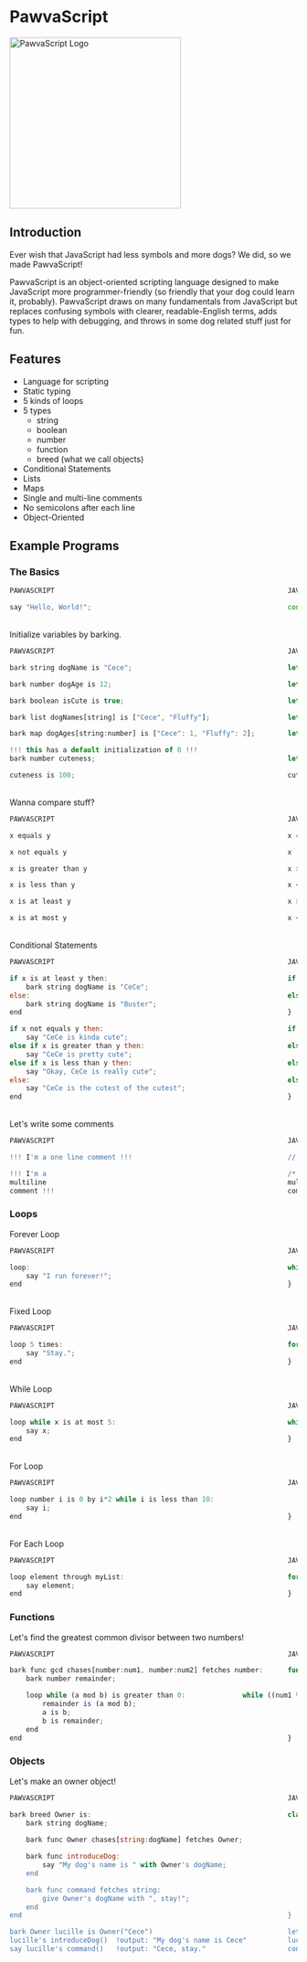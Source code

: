 # PawvaScript

<img alt='PawvaScript Logo' src='assets/pawvascript.png' width='300px'/>

## Introduction
Ever wish that JavaScript had less symbols and more dogs? We did, so we made PawvaScript!

PawvaScript is an object-oriented scripting language designed to make JavaScript more programmer-friendly (so friendly that your dog could learn it, probably). PawvaScript draws on many fundamentals from JavaScript but replaces confusing symbols with clearer, readable-English terms, adds types to help with debugging, and throws in some dog related stuff just for fun.

## Features
* Language for scripting
* Static typing
* 5 kinds of loops
* 5 types
    * string
    * boolean
    * number
    * function
    * breed (what we call objects)
* Conditional Statements
* Lists
* Maps
* Single and multi-line comments
* No semicolons after each line
* Object-Oriented 


## Example Programs

### The Basics

```JavaScript
PAWVASCRIPT                                                         JAVASCRIPT

say "Hello, World!";                                                console.log("Hello, World!")
```

<br>Initialize variables by barking.
```JavaScript
PAWVASCRIPT                                                         JAVASCRIPT

bark string dogName is "Cece";                                      let dogName = "Cece";

bark number dogAge is 12;                                           let dogAge = 12;

bark boolean isCute is true;                                        let isCute = true;

bark list dogNames[string] is ["Cece", "Fluffy"];                   let dogNames = ["Cece", "Fluffy"]

bark map dogAges[string:number] is ["Cece": 1, "Fluffy": 2];        let dogAges = {"Cece": 1, "Fluffy": 2} 

!!! this has a default initialization of 0 !!! 
bark number cuteness;                                               let cuteness; 

cuteness is 100;                                                    cuteness = 100;
```

<br>Wanna compare stuff?
```JavaScript
PAWVASCRIPT                                                         JAVASCRIPT

x equals y                                                          x === y

x not equals y                                                      x !== y

x is greater than y                                                 x > y

x is less than y                                                    x < y

x is at least y                                                     x >= y

x is at most y                                                      x <= y  
```

<br>Conditional Statements
```JavaScript
PAWVASCRIPT                                                         JAVASCRIPT

if x is at least y then:                                            if (x <= y) {
    bark string dogName is "CeCe";                                      let dogName = "CeCe";
else:                                                               else {
    bark string dogName is "Buster";                                    let dogName = "Buster";
end                                                                 }  

if x not equals y then:                                             if (x !== y) {
    say "CeCe is kinda cute";                                           console.log("CeCe is kinda cute");
else if x is greater than y then:                                   else if (x > y) {
    say "CeCe is pretty cute";                                          console.log("CeCe is pretty cute");
else if x is less than y then:                                      else if (x < y) {
    say "Okay, CeCe is really cute";                                    console.log("Okay, CeCe is really cute");
else:                                                               else {
    say "CeCe is the cutest of the cutest";                             console.log("CeCe is the cutest of the cutest");
end                                                                 }
```

<br>Let's write some comments
```JavaScript
PAWVASCRIPT                                                         JAVASCRIPT

!!! I'm a one line comment !!!                                      // I'm a comment

!!! I'm a                                                           /* I'm a                                        
multiline                                                           multiline
comment !!!                                                         comment */
```

### Loops

Forever Loop
```JavaScript
PAWVASCRIPT                                                         JAVASCRIPT

loop:                                                               while (true) {
    say "I run forever!";                                      	        console.log("I run forever!")
end                                                                 }
```

<br>Fixed Loop
```JavaScript
PAWVASCRIPT                                                         JAVASCRIPT

loop 5 times:                                                       for (let i = 0; i < 4; i++) {
    say "Stay.";                                              	        console.log("Stay.")
end                                                                 }
```

<br>While Loop
```JavaScript
PAWVASCRIPT                                                         JAVASCRIPT

loop while x is at most 5:                                          while (x <= 5) {                                
    say x;                                                     	        console.log(x);
end                                                                 }
```

<br>For Loop
```JavaScript
PAWVASCRIPT                                                         JAVASCRIPT

loop number i is 0 by i*2 while i is less than 10:                         for (let i = 0; i *= 2; i <10;) {
    say i;                                                     	        console.log(i);           
end                                                                 }
```

<br>For Each Loop
```JavaScript
PAWVASCRIPT                                                         JAVASCRIPT

loop element through myList:                                        for (let element of myArray) {
    say element;                                               	        console.log(element);
end                                                                 }
```

### Functions
Let's find the greatest common divisor between two numbers!
```JavaScript
PAWVASCRIPT                                                         JAVASCRIPT

bark func gcd chases[number:num1, number:num2] fetches number:	    function gcd(num1, num2) {
    bark number remainder;                                              let remainder;

    loop while (a mod b) is greater than 0:			  	 while ((num1 % num2) > 0) {
        remainder is (a mod b);                              	            remainder = a % b;
        a is b;                                                             a = b;	
        b is remainder;                                                     b = remainder;
    end                                                                 }
end                                                                 }
```

### Objects

Let's make an owner object!
```JavaScript
PAWVASCRIPT                                                         JAVASCRIPT

bark breed Owner is:                                                class Owner {
    bark string dogName;                                                constructor(dogName) {
                                                                            this.dogName = dogName;
    bark func Owner chases[string:dogName] fetches Owner;               }

    bark func introduceDog:                                             introduceDog() {		
        say "My dog's name is " with Owner's dogName;                       console.log(`My dog's name is ${this.dogName}`);
    end                                                                 }

    bark func command fetches string:                                   command() {
        give Owner's dogName with ", stay!";                                return `${this.dogName}, stay!`;
    end                                                                 }
end                                                                 }

bark Owner lucille is Owner("Cece")                                 let lucille = new Owner("Cece");
lucille's introduceDog()  !output: "My dog's name is Cece"          lucille.introduceDog();
say lucille's command()   !output: "Cece, stay."                    console.log(lucille.command())
```

